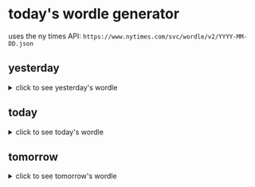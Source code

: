 # today's wordle generator

uses the ny times API: `https://www.nytimes.com/svc/wordle/v2/YYYY-MM-DD.json`

## yesterday

<details>
    <summary>click to see yesterday's wordle</summary>

    udder

</details>

## today

<details>
    <summary>click to see today's wordle</summary>

    false

</details>

## tomorrow

<details>
    <summary>click to see tomorrow's wordle</summary>

    toast

</details>
